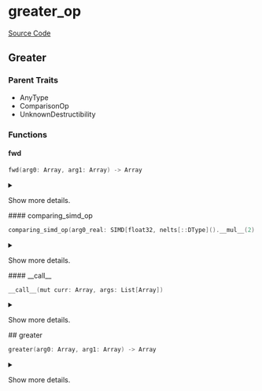



# greater_op
  
[Source Code](https://github.com/endia-ai/Endia/tree/main/endia/functional/comparison_ops/greater_op.mojo)  
  

## Greater
  
  
  

### Parent Traits
  

- AnyType
- ComparisonOp
- UnknownDestructibility
  

### Functions

#### fwd


```swift
fwd(arg0: Array, arg1: Array) -> Array
```  
<details markdown="1" style="border: none; bg-color: none; box-shadow: none;">  
<summary style="border: none; bg-color: none; box-shadow: none;">  
  
Show more details.  
</summary>  
  
#### Args:  

* arg0 `Array`
* arg1 `Array`
  
#### Returns:  
  
Type: `Array`  
  
  
</details>
#### comparing_simd_op


```swift
comparing_simd_op(arg0_real: SIMD[float32, nelts[::DType]().__mul__(2).__floordiv__(2)], arg1_real: SIMD[float32, nelts[::DType]().__mul__(2).__floordiv__(2)], arg0_imag: SIMD[float32, nelts[::DType]().__mul__(2).__floordiv__(2)], arg1_imag: SIMD[float32, nelts[::DType]().__mul__(2).__floordiv__(2)]) -> Tuple[SIMD[float32, nelts[::DType]().__mul__(2).__floordiv__(2)], SIMD[float32, nelts[::DType]().__mul__(2).__floordiv__(2)]]
```  
<details markdown="1" style="border: none; bg-color: none; box-shadow: none;">  
<summary style="border: none; bg-color: none; box-shadow: none;">  
  
Show more details.  
</summary>  
  
#### Args:  

* arg0_real `SIMD[float32, nelts[::DType]().__mul__(2).__floordiv__(2)]`
* arg1_real `SIMD[float32, nelts[::DType]().__mul__(2).__floordiv__(2)]`
* arg0_imag `SIMD[float32, nelts[::DType]().__mul__(2).__floordiv__(2)]`
* arg1_imag `SIMD[float32, nelts[::DType]().__mul__(2).__floordiv__(2)]`
  
#### Returns:  
  
Type: `Tuple[SIMD[float32, nelts[::DType]().__mul__(2).__floordiv__(2)], SIMD[float32, nelts[::DType]().__mul__(2).__floordiv__(2)]]`  
  
  
</details>
#### __call__


```swift
__call__(mut curr: Array, args: List[Array])
```  
<details markdown="1" style="border: none; bg-color: none; box-shadow: none;">  
<summary style="border: none; bg-color: none; box-shadow: none;">  
  
Show more details.  
</summary>  
  
#### Args:  

* curr `Array`
* args `List[Array]`
  
  
</details>
## greater


```swift
greater(arg0: Array, arg1: Array) -> Array
```  
<details markdown="1" style="border: none; bg-color: none; box-shadow: none;">  
<summary style="border: none; bg-color: none; box-shadow: none;">  
  
Show more details.  
</summary>  
  
#### Args:  

* arg0 `Array`
* arg1 `Array`
  
#### Returns:  
  
Type: `Array`  
  
  
</details>
